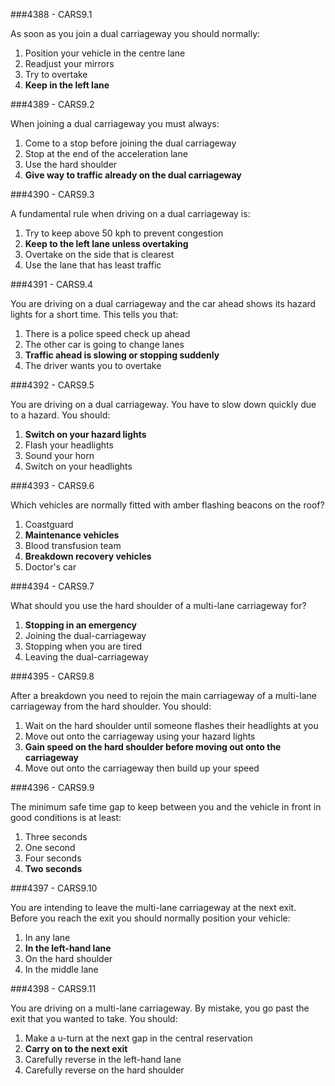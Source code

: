 ###4388 - CARS9.1

As soon as you join a dual carriageway you should normally:

1. Position your vehicle in the centre lane
2. Readjust your mirrors
3. Try to overtake
4. **Keep in the left lane**


###4389 - CARS9.2

When joining a dual carriageway you must always:

1. Come to a stop before joining the dual carriageway
2. Stop at the end of the acceleration lane
3. Use the hard shoulder
4. **Give way to traffic already on the dual carriageway**


###4390 - CARS9.3

A fundamental rule when driving on a dual carriageway is:

1. Try to keep above 50 kph to prevent congestion
2. **Keep to the left lane unless overtaking**
3. Overtake on the side that is clearest
4. Use the lane that has least traffic


###4391 - CARS9.4

You are driving on a dual carriageway and the car ahead shows its hazard lights for a short time. This tells you that:

1. There is a police speed check up ahead
2. The other car is going to change lanes
3. **Traffic ahead is slowing or stopping suddenly**
4. The driver wants you to overtake


###4392 - CARS9.5

You are driving on a dual carriageway. You have to slow down quickly due to a hazard. You should:

1. **Switch on your hazard lights**
2. Flash your headlights
3. Sound your horn
4. Switch on your headlights


###4393 - CARS9.6

Which vehicles are normally fitted with amber flashing beacons on the roof?

1. Coastguard
2. **Maintenance vehicles**
3. Blood transfusion team
4. **Breakdown recovery vehicles**
5. Doctor's car


###4394 - CARS9.7

What should you use the hard shoulder of a multi-lane carriageway for?

1. **Stopping in an emergency**
2. Joining the dual-carriageway
3. Stopping when you are tired
4. Leaving the dual-carriageway


###4395 - CARS9.8

After a breakdown you need to rejoin the main carriageway of a multi-lane carriageway from the hard shoulder. You should:

1. Wait on the hard shoulder until someone flashes their headlights at you
2. Move out onto the carriageway using your hazard lights
3. **Gain speed on the hard shoulder before moving out onto the carriageway**
4. Move out onto the carriageway then build up your speed


###4396 - CARS9.9

The minimum safe time gap to keep between you and the vehicle in front in good conditions is at least:

1. Three seconds
2. One second
3. Four seconds
4. **Two seconds**


###4397 - CARS9.10

You are intending to leave the multi-lane carriageway at the next exit. Before you reach the exit you should normally position your vehicle:

1. In any lane
2. **In the left-hand lane**
3. On the hard shoulder
4. In the middle lane


###4398 - CARS9.11

You are driving on a multi-lane carriageway. By mistake, you go past the exit that you wanted to take. You should:


1. Make a u-turn at the next gap in the central reservation
2. **Carry on to the next exit**
3. Carefully reverse in the left-hand lane
4. Carefully reverse on the hard shoulder
